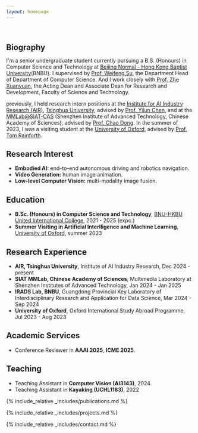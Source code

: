 ```yaml
---
layout: homepage
---
```


<h1 id="about-me"></h1>

<h2 style="margin: 60px 0px 10px;">Biography</h2>

I'm a senior undergraduate student currently pursuing a B.S. (Honours) in Computer Science and Technology at <a href="https://www.uic.edu.cn/en/">Beijing Normal - Hong Kong Baptist University</a>(BNBU). I supervised by <a href="https://fst.uic.edu.cn/en/faculty/faculty.htm#/wfsu/en">Prof. Weifeng Su</a>, the Department Head of Department of Computer Science. And I work closely with <a href="https://fst.uic.edu.cn/en/faculty/faculty.htm#/zhexuanyuan/en">Prof. Zhe Xuanyuan</a>, the Acting Dean and Associate Dean for Research and Development, Faculty of Science and Technology.

previously, I held research intern positions at the <a href="https://air.tsinghua.edu.cn/en/">Institute for AI Industry Research (AIR)</a>, <a href="https://www.tsinghua.edu.cn/en/">Tsinghua University</a>, advised by <a href="https://air.tsinghua.edu.cn/en/info/1046/1621.htm">Prof. Yilun Chen</a>, and at the <a href="https://mmlab.siat.ac.cn/">MMLab@SIAT-CAS</a> (Shenzhen Institute of Advanced Technology, Chinese Academy of Sciences), advised by <a href="https://xpixel.group/2010/01/20/chaodong.html">Prof. Chao Dong</a>. In the summer of 2023, I was a visiting student at the <a href="https://www.ox.ac.uk/">University of Oxford</a>, advised by <a href="https://www.stats.ox.ac.uk/people/tom-rainforth">Prof. Tom Rainforth</a>.


## Research Interest
- **Embodied AI:** end-to-end autonomous driving and robotics navigation.
- **Video Generation:** human image animation.
- **Low-level Computer Vision:** multi-modality image fusion.

## Education 
- **B.Sc. (Honours) in Computer Science and Technology**, [BNU-HKBU United International College](https://www.uic.edu.cn/en/), 2021 - 2025 (expc.)
- **Summer Visiting in Artificial Interlligence and Machine Learning**, [University of Oxford](https://www.ox.ac.uk/), summer 2023

## Research Experience 
- **AIR, Tsinghua University**, Institute of AI Industry Research, Dec 2024 - present
- **SIAT MMLab, Chinese Academy of Sciences**, Multimedia Laboratory at Shenzhen Institutes of Advanced Technology, Jan 2024 - Jan 2025
- **IRADS Lab, BNBU**, Guangdong Provincial Key Laboratory of Interdisciplinary Research and Application for Data Science, Mar 2024 - Sep 2024
- **University of Oxford**, Oxford International Study Abroad Programme, Jul 2023 - Aug 2023

## Academic Services
- Conference Reviewer in **AAAI 2025**, **ICME 2025**.

## Teaching
- Teaching Assistant in **Computer Vision (AI3143)**, 2024
- Teaching Assistant in **Kayaking (UCHL1183)**, 2022


{% include_relative _includes/publications.md %}

{% include_relative _includes/projects.md %}

{% include_relative _includes/contact.md %}
